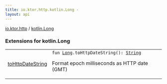 ```yaml
---
title: io.ktor.http.kotlin.Long - 
layout: api
---
```


<div class='api-docs-breadcrumbs'><a href="../index.html">io.ktor.http</a> / <a href="./index.html">kotlin.Long</a></div>

### Extensions for kotlin.Long

<table class="api-docs-table">
<tbody>
<tr>
<td markdown="1">

<a href="to-http-date-string.html">toHttpDateString</a>


</td>
<td markdown="1">
<div class="signature"><code><span class="keyword">fun </span><a href="https://kotlinlang.org/api/latest/jvm/stdlib/kotlin/-long/index.html"><span class="identifier">Long</span></a><span class="symbol">.</span><span class="identifier">toHttpDateString</span><span class="symbol">(</span><span class="symbol">)</span><span class="symbol">: </span><a href="https://kotlinlang.org/api/latest/jvm/stdlib/kotlin/-string/index.html"><span class="identifier">String</span></a></code></div>

Format epoch milliseconds as HTTP date (GMT)


</td>
</tr>
</tbody>
</table>
